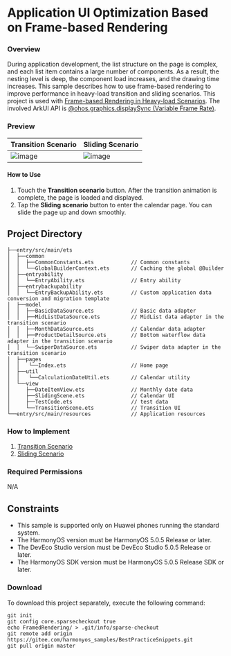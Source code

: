 # Application UI Optimization Based on Frame-based Rendering

### Overview

During application development, the list structure on the page is complex, and each list item contains a large number of components. As a result, the nesting level is deep, the component load increases, and the drawing time increases.
This sample describes how to use frame-based rendering to improve performance in heavy-load transition and sliding scenarios. This project is used with [Frame-based Rendering in Heavy-load Scenarios](https://developer.huawei.com/consumer/en/doc/best-practices/bpta-dispose-highly-loaded-component-render).
The involved ArkUI API is [@ohos.graphics.displaySync (Variable Frame Rate)](https://developer.huawei.com/consumer/en/doc/harmonyos-references/js-apis-graphics-displaysync#displaysynccreate).

### Preview

| Transition Scenario                                            | Sliding Scenario                                         |
|--------------------------------------------------|-----------------------------------------------|
| ![image](screenshots/device/TransitionScene_EN.gif)| ![image](screenshots/device/SlidingScene_EN.gif)|

#### How to Use

1. Touch the **Transition scenario** button. After the transition animation is complete, the page is loaded and displayed.
2. Tap the **Sliding scenario** button to enter the calendar page. You can slide the page up and down smoothly.

## Project Directory

``` 
├──entry/src/main/ets                          
│  ├──common
│  │  ├──CommonConstants.ets            // Common constants
│  │  └──GlobalBuilderContext.ets       // Caching the global @Builder
│  ├──entryability
│  │  └──EntryAbility.ets               // Entry ability
│  ├──entrybackupability
│  │  └──EntryBackupAbility.ets         // Custom application data conversion and migration template
│  ├──model                              
│  │  ├──BasicDataSource.ets            // Basic data adapter
│  │  ├──MidListDataSource.ets          // MidList data adapter in the transition scenario
│  │  ├──MonthDataSource.ets            // Calendar data adapter
│  │  ├──ProductDetailSource.ets        // Bottom waterflow data adapter in the transition scenario
│  │  └──SwiperDataSource.ets           // Swiper data adapter in the transition scenario
│  ├──pages
│  │   └──Index.ets                     // Home page
│  ├──util
│  │   └──CalculationDateUtil.ets       // Calendar utility
│  └──view                        
│     ├──DateItemView.ets               // Monthly date data
│     ├──SlidingScene.ets               // Calendar UI
│     ├──TestCode.ets                   // test data
│     └──TransitionScene.ets            // Transition UI
└──entry/src/main/resources             // Application resources
``` 

### How to Implement

1. [Transition Scenario](https://developer.huawei.com/consumer/en/doc/best-practices/bpta-dispose-highly-loaded-component-render#section5987133112411)
2. [Sliding Scenario](https://developer.huawei.com/consumer/en/doc/best-practices/bpta-dispose-highly-loaded-component-render#section15195122915243)

### Required Permissions

N/A

## Constraints

* This sample is supported only on Huawei phones running the standard system.
* The HarmonyOS version must be HarmonyOS 5.0.5 Release or later.
* The DevEco Studio version must be DevEco Studio 5.0.5 Release or later.
* The HarmonyOS SDK version must be HarmonyOS 5.0.5 Release SDK or later.

### Download

To download this project separately, execute the following command:
```
git init
git config core.sparsecheckout true
echo FramedRendering/ > .git/info/sparse-checkout
git remote add origin https://gitee.com/harmonyos_samples/BestPracticeSnippets.git
git pull origin master
```
